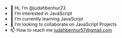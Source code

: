 - 👋 Hi, I’m @judahbenhur23
- 👀 I’m interested in JavaScript
- 🌱 I’m currently learning JavaScript
- 💞️ I’m looking to collaborate on JavaScript Projects
- 📫 How to reach me judahbenhur57@gmail.com

<!---
judahbenhur23/judahbenhur23 is a ✨ special ✨ repository because its `README.md` (this file) appears on your GitHub profile.
You can click the Preview link to take a look at your changes.
--->
